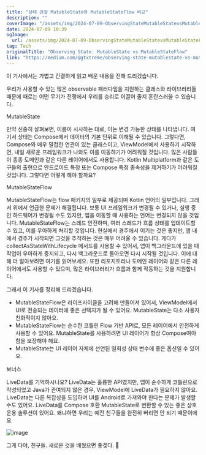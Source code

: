 ```yaml
---
title: "상태 관찰 MutableState와 MutableStateFlow 비교"
description: ""
coverImage: "/assets/img/2024-07-09-ObservingStateMutableStatevsMutableStateFlow_0.png"
date: 2024-07-09 10:39
ogImage: 
  url: /assets/img/2024-07-09-ObservingStateMutableStatevsMutableStateFlow_0.png
tag: Tech
originalTitle: "Observing State: MutableState vs MutableStateFlow"
link: "https://medium.com/@gtxtreme/observing-state-mutablestate-vs-mutablestateflow-abaf73b36021"
---
```



이 기사에서는 가볍고 간결하게 읽고 배운 내용을 전해 드리겠습니다.

우리가 사용할 수 있는 많은 observable 패러다임을 지원하는 클래스와 라이브러리들 때문에 때로는 어떤 무기가 전쟁에서 우리를 승리로 이끌어 줄지 혼란스러울 수 있습니다.

MutableState

<div class="content-ad"></div>

만약 신중히 살펴보면, 이름이 시사하는 대로, 이는 변경 가능한 상태를 나타냅니다. 여기서 상태는 Compose에서 데이터의 기본 단위로 이해될 수 있습니다. 그렇다면, Compose와 매우 밀접한 연관이 있는 클래스이고, ViewModel에서 사용하기 시작하면, 내일 새로운 프레임워크가 나와도 이를 이동하기가 어려워질 것입니다. 많은 사람들이 종종 도메인과 같은 다른 레이어에서도 사용합니다. Kotlin Multiplatform과 같은 도구들의 출현으로 안드로이드 특정 또는 Compose 특정 종속성을 제거하기가 어려워질 것입니다. 그렇다면 어떻게 해야 할까요?

MutableStateFlow

MutableStateFlow는 flow 패키지의 일부로 제공되며 Kotlin 언어의 일부입니다. 그래서 위에서 언급한 문제가 해결됩니다. 보통 UI 프레임워크가 변경될 수 있거나, 실행 중인 하드웨어가 변경될 수도 있지만, 앱을 이동할 때 사용하는 언어는 변경되지 않을 것입니다. MutableStateFlow는 스레드 안전하며, 여러 스레드가 흐름 상태를 업데이트할 수 있고, 이를 우아하게 처리할 것입니다. 현실에서 경주에서 이기는 것은 좋지만, 앱 내에서 경주가 시작되면 그것을 추적하는 것은 매우 어려울 수 있습니다. 게다가 collectAsStateWithLifecycle 메서드를 사용할 수 있어서, 앱이 백그라운드에 있을 때 작업이 우아하게 중지되고, 다시 백그라운드로 돌아오면 다시 시작될 것입니다. 이에 대해 더 알아보려면 여기를 읽어보세요. 또한 리포지토리나 도메인 레이어와 같은 다른 레이어에서도 사용할 수 있으며, 많은 라이브러리가 흐름과 함께 작동하는 것을 지원합니다.

그래서 이 기사를 정리해 드리겠습니다.

<div class="content-ad"></div>

- MutableStateFlow은 라이프사이클을 고려해 만들어져 있어서, ViewModel에서 UI로 전송되는 데이터에 좋은 선택지가 될 수 있어요. MutableState는 다소 사용자 친화적이지 않아요.
- MutableStateFlow는 순수한 코틀린 Flow 기반 API로, 모든 레이어에서 안전하게 사용할 수 있어요. MutableState를 사용하려면 UI 레이어가 항상 Compose여야 함을 보장해야 해요.
- MutableState는 UI 레이어 자체에 선언된 일회성 상태 변수에 좋은 옵션일 수 있어요.

보너스

LiveData를 기억하시나요?
LiveData는 훌륭한 API였지만, 앱이 순수하게 코틀린으로 작성되었고 Java가 관여되지 않은 경우, ViewModel에 LiveData가 필요하지 않아요. LiveData는 다른 복잡성을 도입하며 UI를 Android로 가져와야 한다는 문제가 발생할 수도 있어요. LiveData를 Compose 호환 MutableState로 변환할 수 있는 좋은 상호 운용 솔루션이 있어요. 왜냐하면 우리는 예전 친구들을 완전히 버리면 안 되기 때문이에요

![image](/assets/img/2024-07-09-ObservingStateMutableStatevsMutableStateFlow_1.png)

<div class="content-ad"></div>

그게 다야, 친구들.
새로운 것을 배웠으면 좋겣다. 🌟